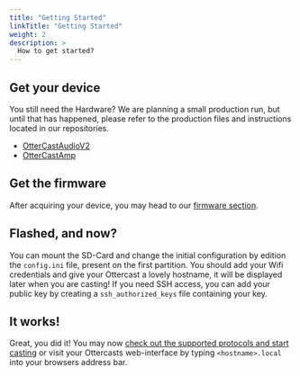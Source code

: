 ```yaml
---
title: "Getting Started"
linkTitle: "Getting Started"
weight: 2
description: >
  How to get started?
---
```


## Get your device

You still need the Hardware? We are planning a small production run, but until that has happened, please refer to the production files and instructions located in our repositories.

* [OtterCastAudioV2](https://github.com/Ottercast/OtterCastAmp/tree/main/gerber_v1.2)
* [OtterCastAmp](https://github.com/Ottercast/OtterCastAudioV2/tree/main/production_v2.1)

## Get the firmware

After acquiring your device, you may head to our [firmware section](/docs/firmware/#download-ready-made-images).

## Flashed, and now?

You can mount the SD-Card and change the initial configuration by edition the `config.ini` file, present on the first partition. You should add your Wifi credentials and give your Ottercast a lovely hostname, it will be displayed later when you are casting! If you need SSH access, you can add your public key by creating a `ssh_authorized_keys` file containing your key.

## It works!

Great, you did it! You may now [check out the supported protocols and start casting](/docs/supported-protocols/) or visit your Ottercasts web-interface by typing `<hostname>.local` into your browsers address bar.
